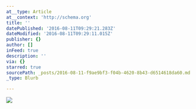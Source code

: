 ```yaml
---
at__type: Article
at__context: 'http://schema.org'
title: ''
datePublished: '2016-08-11T09:29:21.283Z'
dateModified: '2016-08-11T09:29:11.015Z'
publisher: {}
author: []
inFeed: true
description: ''
via: {}
starred: true
sourcePath: _posts/2016-08-11-f9ae9bf3-f04b-4620-8b43-d6514618da60.md
_type: Blurb

---
```

![](https://the-grid-user-content.s3-us-west-2.amazonaws.com/3e59006c-e872-4b8e-9470-f55ce8bf52c4.jpg)